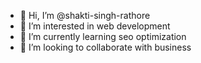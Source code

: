- 👋 Hi, I’m @shakti-singh-rathore
- 👀 I’m interested in web development
- 🌱 I’m currently learning seo optimization
- 💞️ I’m looking to collaborate with business

<!---
shakti-singh-rathore/shakti-singh-rathore is a ✨ special ✨ repository because its `README.md` (this file) appears on your GitHub profile.
You can click the Preview link to take a look at your changes.
--->
